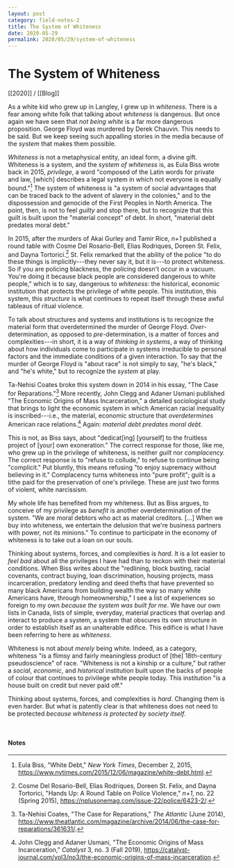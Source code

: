 ```yaml
---
layout: post
category: field-notes-2
title: The System of Whiteness
date: 2020-05-29
permalink: 2020/05/29/system-of-whiteness
---
```


# The System of Whiteness

[[2020]] / [[Blog]]

As a white kid who grew up in Langley, I grew up in *whiteness*. There is a fear among white folk that talking about *whiteness* is dangerous. But once again we have seen that *not being white* is a far more dangerous proposition. George Floyd was murdered by Derek Chauvin. This needs to be said. But we keep seeing such appalling stories in the media because of the *system* that makes them possible.

*Whiteness* is not a metaphysical entity, an ideal form, a divine gift. Whiteness is a system, and the *system of whiteness* is, as Eula Biss wrote back in 2015, *privilege*, a word "composed of the Latin words for private and law, \[which\] describes a legal system in which not everyone is equally bound."[^1] The system of whiteness is "a system of social advantages that can be traced back to the advent of slavery in the colonies," and to the dispossession and genocide of the First Peoples in North America. The point, then, is not to feel *guilty* and stop there, but to recognize that this guilt is built upon the "material concept" of debt. In short, "material debt predates moral debt."

In 2015, after the murders of Akai Gurley and Tamir Rice, *n+1* published a round table with Cosme Del Rosario-Bell, Elias Rodriques, Doreen St. Felix, and Dayna Tortorici.[^2] St. Felix remarked that the ability of the police "to do these things is implicitly---they never say it, but it is---to protect whiteness. So if you are policing blackness, the policing doesn't occur in a vacuum. You're doing it because black people are considered dangerous to white people," which is to say, dangerous to *whiteness*: the historical, economic institution that protects the privilege of white people. This institution, this system, this *structure* is what continues to repeat itself through these awful tableaus of ritual violence.

To talk about structures and systems and institutions is to recognize the material form that overdetermined the murder of George Floyd. *Over*-determination, as opposed to *pre*-determination, is a matter of forces and complexities---in short, it is a way of *thinking in systems*, a way of thinking about how individuals come to participate in systems irreducible to personal factors and the immediate conditions of a given interaction. To say that the murder of George Floyd is "about race" is not simply to say, "he's black," and "he's white," but to recognize the *system* at play.

Ta-Nehisi Coates broke this system down in 2014 in his essay, "The Case for Reparations."[^3] More recently, John Clegg and Adaner Usmani published "The Economic Origins of Mass Incarceration," a detailed sociological study that brings to light the economic system in which American racial inequality is inscribed---i.e., the material, economic structure that *overdetermines* American race relations.[^4] Again: *material debt predates moral debt*.

This is not, as Biss says, about "dedicat\[ing\] \[yourself\] to the fruitless project of \[your\] own exoneration." The correct response for those, like me, who grew up in the privilege of whiteness, is neither *guilt* nor *complacency.* The correct response is to "refuse to collude," to refuse to continue being "complicit." Put bluntly, this means refusing "to enjoy supremacy without believing in it." Complacency turns whiteness into "pure profit"; guilt is a tithe paid for the preservation of one's privilege. These are just two forms of violent, white narcissism.

My whole life has benefited from my whiteness. But as Biss argues, to conceive of my privilege as *benefit* is another overdetermination of the system. "We are moral debtors who act as material creditors. \[...\] When we buy into whiteness, we entertain the delusion that we're business partners with power, not its minions." To continue to participate in the economy of whiteness is to take out a loan on our souls.

Thinking about systems, forces, and complexities is *hard*. It is a lot easier to *feel bad* about all the privileges I have had than to reckon with their material conditions. When Biss writes about the "redlining, block busting, racial covenants, contract buying, loan discrimination, housing projects, mass incarceration, predatory lending and deed thefts that have prevented so many black Americans from building wealth the way so many white Americans have, through homeownership," I see a list of experiences so foreign to my own *because the system was built for me*. We have our own lists in Canada, lists of simple, everyday, material practices that overlap and interact to produce a system, a system that obscures its own structure in order to establish itself as an unalterable edifice. This edifice is what I have been referring to here as *whiteness*.

Whiteness is not about *merely* being white. Indeed, as a category, whiteness "is a flimsy and fairly meaningless product of \[the\] 18th-century pseudoscience" of race. "Whiteness is not a kinship or a culture," but rather a *social*, *economic*, and *historical* institution built upon the backs of people of colour that continues to privilege white people today. This institution "is a house built on credit but never paid off."

Thinking about systems, forces, and complexities is *hard*. Changing them is even harder. But what is patently clear is that whiteness does not need to be protected *because whiteness is protected by society itself*.

<br>

#### Notes

[^1]: Eula Biss, "White Debt," *New York Times*, December 2, 2015, <https://www.nytimes.com/2015/12/06/magazine/white-debt.html>.

[^2]: Cosme Del Rosario-Bell, Elias Rodriques, Doreen St. Felix, and Dayna Tortorici, "Hands Up: A Round Table on Police Violence," *n+1*, no. 22 (Spring 2015), <https://nplusonemag.com/issue-22/police/6423-2/>.

[^3]: Ta-Nehisi Coates, "The Case for Reparations," *The Atlantic* (June 2014), <https://www.theatlantic.com/magazine/archive/2014/06/the-case-for-reparations/361631/>.

[^4]: John Clegg and Adaner Usmani, "The Economic Origins of Mass Incarceration," *Catalyst* 3, no. 3 (Fall 2019), <https://catalyst-journal.com/vol3/no3/the-economic-origins-of-mass-incarceration>.
